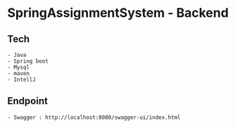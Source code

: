 # SpringAssignmentSystem - Backend

## Tech
	- Java
	- Spring boot
	- Mysql
	- maven
	- IntellJ

## Endpoint
	- Swagger : http://localhost:8080/swagger-ui/index.html
